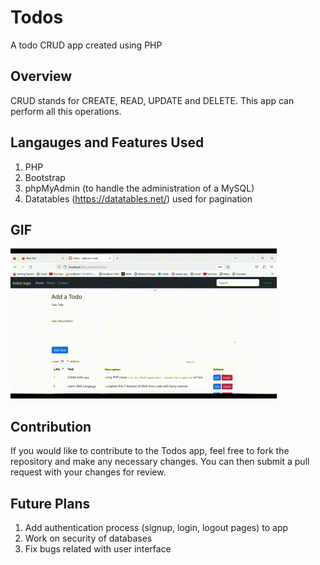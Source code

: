 # Todos
 A todo CRUD app created using PHP 

## Overview 
CRUD stands for CREATE, READ, UPDATE and DELETE. This app can perform all this operations.

## Langauges and Features Used
1. PHP 
2. Bootstrap 
3. phpMyAdmin (to handle the administration of a MySQL)
4. Datatables (https://datatables.net/) used for pagination

## GIF
![Todos App Demo](https://github.com/PeeyooshMS/todos/blob/main/todosGIF.gif)

## Contribution
If you would like to contribute to the Todos app, feel free to fork the repository and make any necessary changes. You can then submit a pull request with your changes for review.

## Future Plans
1. Add authentication process (signup, login, logout pages) to app
2. Work on security of databases
3. Fix bugs related with user interface
